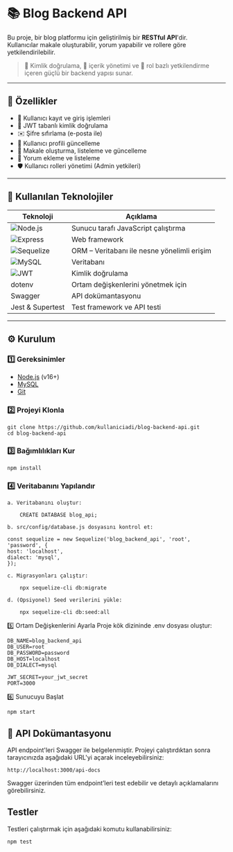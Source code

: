 # 📚 Blog Backend API

Bu proje, bir blog platformu için geliştirilmiş bir **RESTful API**'dir.  
Kullanıcılar makale oluşturabilir, yorum yapabilir ve rollere göre yetkilendirilebilir.

> 🔐 Kimlik doğrulama, 📝 içerik yönetimi ve 🎯 rol bazlı yetkilendirme içeren güçlü bir backend yapısı sunar.

---

## 🚀 Özellikler

- 👤 Kullanıcı kayıt ve giriş işlemleri  
- 🔐 JWT tabanlı kimlik doğrulama  
- ✉️ Şifre sıfırlama (e-posta ile)  
- 🧾 Kullanıcı profili güncelleme  
- 📝 Makale oluşturma, listeleme ve güncelleme  
- 💬 Yorum ekleme ve listeleme  
- 🛡️ Kullanıcı rolleri yönetimi (Admin yetkileri)  

---

## 🧱 Kullanılan Teknolojiler

| Teknoloji     | Açıklama                                |
|--------------|------------------------------------------|
| ![Node.js](https://img.shields.io/badge/Node.js-339933?logo=nodedotjs&logoColor=white)        | Sunucu tarafı JavaScript çalıştırma |
| ![Express](https://img.shields.io/badge/Express.js-000000?logo=express&logoColor=white)       | Web framework |
| ![Sequelize](https://img.shields.io/badge/Sequelize-52B0E7?logo=sequelize&logoColor=white)    | ORM – Veritabanı ile nesne yönelimli erişim |
| ![MySQL](https://img.shields.io/badge/MySQL-4479A1?logo=mysql&logoColor=white)                | Veritabanı |
| ![JWT](https://img.shields.io/badge/JWT-black?logo=jsonwebtokens)                             | Kimlik doğrulama |
| dotenv        | Ortam değişkenlerini yönetmek için        |
| Swagger       | API dokümantasyonu                        |
| Jest & Supertest | Test framework ve API testi            |

---

## ⚙️ Kurulum

### 1️⃣ Gereksinimler

- [Node.js](https://nodejs.org/) (v16+)
- [MySQL](https://www.mysql.com/)
- [Git](https://git-scm.com/)

### 2️⃣ Projeyi Klonla

    git clone https://github.com/kullaniciadi/blog-backend-api.git
    cd blog-backend-api

    
    

### 3️⃣ Bağımlılıkları Kur

    npm install
    

### 4️⃣ Veritabanını Yapılandır

    a. Veritabanını oluştur:

        CREATE DATABASE blog_api;

    b. src/config/database.js dosyasını kontrol et:

    const sequelize = new Sequelize('blog_backend_api', 'root', 'password', {
    host: 'localhost',
    dialect: 'mysql',
    });

    c. Migrasyonları çalıştır:

        npx sequelize-cli db:migrate

    d. (Opsiyonel) Seed verilerini yükle:

        npx sequelize-cli db:seed:all

5️⃣ Ortam Değişkenlerini Ayarla
Proje kök dizininde .env dosyası oluştur:

    DB_NAME=blog_backend_api
    DB_USER=root
    DB_PASSWORD=password
    DB_HOST=localhost
    DB_DIALECT=mysql

    JWT_SECRET=your_jwt_secret
    PORT=3000

6️⃣ Sunucuyu Başlat

    npm start


## 📖 API Dokümantasyonu

API endpoint'leri Swagger ile belgelenmiştir. Projeyi çalıştırdıktan sonra tarayıcınızda aşağıdaki URL'yi açarak inceleyebilirsiniz:

    http://localhost:3000/api-docs

Swagger üzerinden tüm endpoint’leri test edebilir ve detaylı açıklamalarını görebilirsiniz.

## Testler
Testleri çalıştırmak için aşağıdaki komutu kullanabilirsiniz:

    npm test

